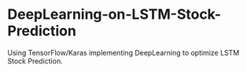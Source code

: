 # DeepLearning-on-LSTM-Stock-Prediction
Using TensorFlow/Karas implementing DeepLearning to optimize LSTM Stock Prediction.
